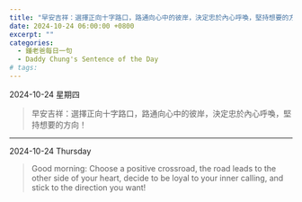 ```yaml
---
title: "早安吉祥：選擇正向十字路口，路通向心中的彼岸，決定忠於內心呼喚，堅持想要的方向！ <br> Good morning: Choose a positive crossroad, the road leads to the other side of your heart, decide to be loyal to your inner calling, and stick to the direction you want!"
date: 2024-10-24 06:00:00 +0800
excerpt: ""
categories:
  - 鍾老爸每日一句
  - Daddy Chung's Sentence of the Day
# tags:
---
```


2024-10-24 星期四

> 早安吉祥：選擇正向十字路口，路通向心中的彼岸，決定忠於內心呼喚，堅持想要的方向！

---

2024-10-24 Thursday

> Good morning: Choose a positive crossroad, the road leads to the other side of your heart, decide to be loyal to your inner calling, and stick to the direction you want!

